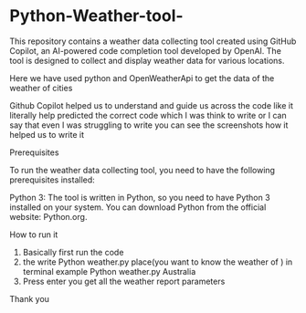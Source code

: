 # Python-Weather-tool-

This repository contains a weather data collecting tool created using GitHub Copilot, an AI-powered code completion tool developed by OpenAI. The tool is designed to collect and display weather data for various locations.

Here we have used python and OpenWeatherApi to get the data of the weather of cities 

Github Copilot helped us to understand and guide us across the code like it literally help predicted the correct code which I was think to write or I can say that even I was struggling to write you can see the screenshots how it helped us to write it 

Prerequisites

To run the weather data collecting tool, you need to have the following prerequisites installed:

Python 3: The tool is written in Python, so you need to have Python 3 installed on your system. You can download Python from the official website: Python.org.

How to run it

1) Basically first run the code
2) the write Python weather.py place(you want to know the weather of ) in terminal
example Python weather.py Australia
3) Press enter you get all the weather report parameters 

Thank you 
